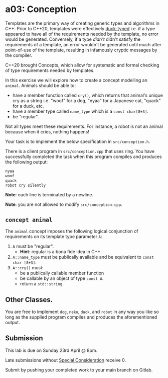 # a03: Conception

Templates are the primary way of creating generic types and algorithms in C++. Prior to C++20, templates were effectively [duck-typed](https://en.wikipedia.org/wiki/Duck_typing) i.e. if a type appeared to have all of the requirements needed by the template, no error would be generated. Conversely, if a type _didn't_ didn't satisfy the requirements of a template, an error wouldn't be generated until much after point-of-use of the template, resulting in infamously cryptic messages by the compiler.

C++20 brought Concepts, which allow for systematic and formal checking of type requirements needed by templates.

In this exercise we will explore how to create a concept modelling an `animal`. Animals should be able to:
- have a member function called `cry()`, which returns that animal's unique cry as a string i.e. "woof" for a dog, "nyaa" for a Japanese cat, "quack" for a duck, etc.
- have a member type called `name_type` which is a `const char[8+3]`.
- be "regular".

Not all types meet these requirements. For instance, a robot is not an animal because when it cries, nothing happens!

Your task is to implement the below specification in `src/conception.h`.

There is a client program in `src/conception.cpp` that uses ring. You have successfully completed the task when this program compiles and produces the following output:
```cpp
nyaa
woof
quack
robot cry silently
```
**Note**: each line is terminated by a newline.

**Note**: you are not allowed to modify `src/conception.cpp`.

## `concept animal`

The `animal` concept imposes the following logical conjunction of requirements on its template type parameter `A`:
1. `A` must be "regular".
    - **Hint**: regular is a bona fide idea in C++.
2. `A::name_type` must be publically available and be equivalent to `const char [8+3]`.
3. `A::cry()` must:
    - be a publically callable member function
    - be callable by an object of type `const A`.
    - return a `std::string`.

## Other Classes.

You are free to implement `dog`, `neko`, `duck`, and `robot` in any way you like so long as the supplied program compiles and produces the aforementioned output.

## Submission

This lab is due on Sunday 23rd April @ 8pm.

Late submissions without [Special Consideration](https://www.student.unsw.edu.au/special-consideration) receive 0.

Submit by pushing your completed work to your main branch on Gitlab.
